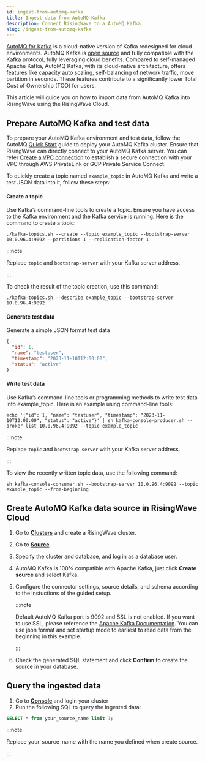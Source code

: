 ```yaml
---
id: ingest-from-automq-kafka
title: Ingest data from AutoMQ Kafka
description: Connect RisingWave to a AutoMQ Kafka.
slug: /ingest-from-automq-kafka
---
```

<head>
  <link rel="canonical" href="https://docs.risingwave.com/docs/current/ingest-from-kafka/" />
</head>

[AutoMQ for Kafka](https://docs.automq.com/zh/docs/automq-s3kafka/YUzOwI7AgiNIgDk1GJAcu6Uanog) is a cloud-native version of Kafka redesigned for cloud environments. 
AutoMQ Kafka is [open source](https://github.com/AutoMQ/automq-for-kafka) and fully compatible with the Kafka protocol, fully leveraging cloud benefits. 
Compared to self-managed Apache Kafka, AutoMQ Kafka, with its cloud-native architecture, offers features like capacity auto scaling, self-balancing of network traffic, move partition in seconds. These features contribute to a significantly lower Total Cost of Ownership (TCO) for users.

This article will guide you on how to import data from AutoMQ Kafka into RisingWave using the RisingWave Cloud.

## Prepare AutoMQ Kafka and test data
To prepare your AutoMQ Kafka environment and test data, follow the AutoMQ [Quick Start](https://docs.automq.com/zh/docs/automq-s3kafka/VKpxwOPvciZmjGkHk5hcTz43nde) guide to deploy your AutoMQ Kafka cluster. Ensure that RisingWave can directly connect to your AutoMQ Kafka server. 
You can refer [Create a VPC connection](https://docs.risingwave.com/cloud/create-a-connection/) to establish a secure connection with your VPC through AWS PrivateLink or GCP Private Service Connect.


To quickly create a topic named `example_topic` in AutoMQ Kafka and write a test JSON data into it, follow these steps:
#### Create a topic
Use Kafka’s command-line tools to create a topic. Ensure you have access to the Kafka environment and the Kafka service is running. Here is the command to create a topic:
```shell
./kafka-topics.sh --create --topic example_topic --bootstrap-server 10.0.96.4:9092 --partitions 1 --replication-factor 1
```
:::note

Replace `topic` and `bootstrap-server` with your Kafka server address.

:::


To check the result of the topic creation, use this command:
```shell
./kafka-topics.sh --describe example_topic --bootstrap-server 10.0.96.4:9092
```
#### Generate test data
Generate a simple JSON format test data
```json
{
  "id": 1,
  "name": "testuser",
  "timestamp": "2023-11-10T12:00:00",
  "status": "active"
}
```

#### Write test data
Use Kafka’s command-line tools or programming methods to write test data into example_topic. Here is an example using command-line tools:
```shell
echo '{"id": 1, "name": "testuser", "timestamp": "2023-11-10T12:00:00", "status": "active"}' | sh kafka-console-producer.sh --broker-list 10.0.96.4:9092 --topic example_topic
```

:::note

Replace `topic` and `bootstrap-server` with your Kafka server address.

:::

To view the recently written topic data, use the following command:
```shell
sh kafka-console-consumer.sh --bootstrap-server 10.0.96.4:9092 --topic example_topic --from-beginning
```

## Create AutoMQ Kafka data source in RisingWave Cloud
1. Go to [**Clusters**](https://cloud.risingwave.com/clusters/) and create a RisingWave cluster.
2. Go to [**Source**](https://cloud.risingwave.com/source/).
3. Specify the cluster and database, and log in as a database user.
4. AutoMQ Kafka is 100% compatible with Apache Kafka, just click **Create source** and select Kafka. 
5. Configure the connector settings, source details, and schema according to the instuctions of the guided setup.

   :::note

   Default AutoMQ Kafka port is 9092 and SSL is not enabled. If you want to use SSL, please reference the [Apache Kafka Documentation](https://kafka.apache.org/documentation/#security_ssl).
   You can use json format and set startup mode to earliest to read data from the beginning in this example.

   :::

6. Check the generated SQL statement and click **Confirm** to create the source in your database.

## Query the ingested data
1. Go to [**Console**](https://cloud.risingwave.com/console/) and login your cluster
2. Run the following SQL to query the ingested data:
```sql
SELECT * from your_source_name limit 1;
```
:::note

Replace your_source_name with the name you defined when create source.

:::
